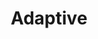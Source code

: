 ---
layout: default
layout_grid: true
title: Adaptive
keywords: adaptive app developers help cloud build adaptive cloud
description: Create, Develop, Build & Distribute Apps As-A-Service. 
class: fa fa-industry
class_value:
project_slug: adaptive-cloud-cli
project_type: DevTools
project_tech: NodeJS
project_quality:
project_release_extra:      <a href="https://www.npmjs.com/package/adaptive-cloud-cli"><img src="http://i.4dp.me/npm/v/adaptive-cloud-cli.svg"></a>
project_version_extra:
project_devdependencies:    <a href="https://david-dm.org/AdaptiveMe/adaptive-cloud-cli#info=devDependencies"><img src="http://i.4dp.me/david/dev/AdaptiveMe/adaptive-cloud-cli.svg?label=deps"></a>
project_dependencies:       <a href="https://david-dm.org/AdaptiveMe/adaptive-cloud-cli"><img src="http://i.4dp.me/david/AdaptiveMe/adaptive-cloud-cli.svg?label=deps"></a>
sitemap:
priority: 1.0
lastmod: 2015-10-27T11:07:00+01:00
---